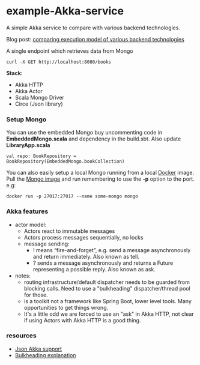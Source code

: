 # example-Akka-service
A simple Akka service to compare with various backend technologies.

Blog post: [comparing execution model of various backend technologies](https://ioflyingnimbus.blogspot.com/2018/08/comparing-execution-model-of-various.html)

A single endpoint which retrieves data from Mongo

`curl -X GET http://localhost:8080/books`

**Stack:**
- Akka HTTP
- Akka Actor
- Scala Mongo Driver
- Circe (Json library)

### Setup Mongo

You can use the embedded Mongo buy uncommenting code in **EmbeddedMongo.scala** and dependency in the build.sbt. Also update **LibraryApp.scala**

`val repo: BookRepository = BookRepository(EmbeddedMongo.bookCollection)`

You can also easily setup a local Mongo running from a local [Docker](https://www.docker.com/docker-mac) image. Pull the [Mongo image](https://hub.docker.com/_/mongo/) and run remembering to use the **-p** option to the port. e.g:

`docker run -p 27017:27017 --name some-mongo mongo`

### Akka features
* actor model:
    - Actors react to immutable messages
    - Actors process messages sequentially, no locks
    - message sending: 
        - ! means “fire-and-forget”, e.g. send a message asynchronously and return immediately. Also known as tell.
        - ? sends a message asynchronously and returns a Future representing a possible reply. Also known as ask.
* notes:
    - routing infrastructure/default dispatcher needs to be guarded from blocking calls. Need to use a "bulkheading" dispatcher/thread pool for those.
    - is a toolkit not a framework like Spring Boot, lower level tools. Many opportunities to get things wrong.
    - It's a little odd we are forced to use an "ask" in Akka HTTP, not clear if using Actors with Akka HTTP is a good thing.

### resources
- [Json Akka support](https://github.com/hseeberger/akka-http-json)
- [Bulkheading explanation](https://stackoverflow.com/questions/34641861/akka-http-blocking-in-a-future-blocks-the-server)
